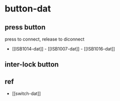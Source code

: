 
# button-dat 


## press button 

press to connect, release to diconnect 

- [[ISB1014-dat]] - [[ISB1007-dat]] - [[ISB1016-dat]]



## inter-lock button 



## ref 

- [[switch-dat]]
